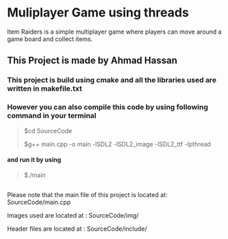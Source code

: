 # Muliplayer Game using threads
Item Raiders is a simple multiplayer game where players can move around a game board and collect items.

## This Project  is made by Ahmad Hassan 

### This project is build using cmake and all the libraries used are written in makefile.txt

### However you can also compile this code by using following command in your terminal
> $cd SourceCode
> 
> $g++ main.cpp -o main -lSDL2 -lSDL2_image -lSDL2_ttf -lpthread

#### and run it by using 
> $./main
## 
Please note that the main file of this project is located at: SourceCode/main.cpp

Images used are located at : SourceCode/img/

Header files are located at : SourceCode/include/


